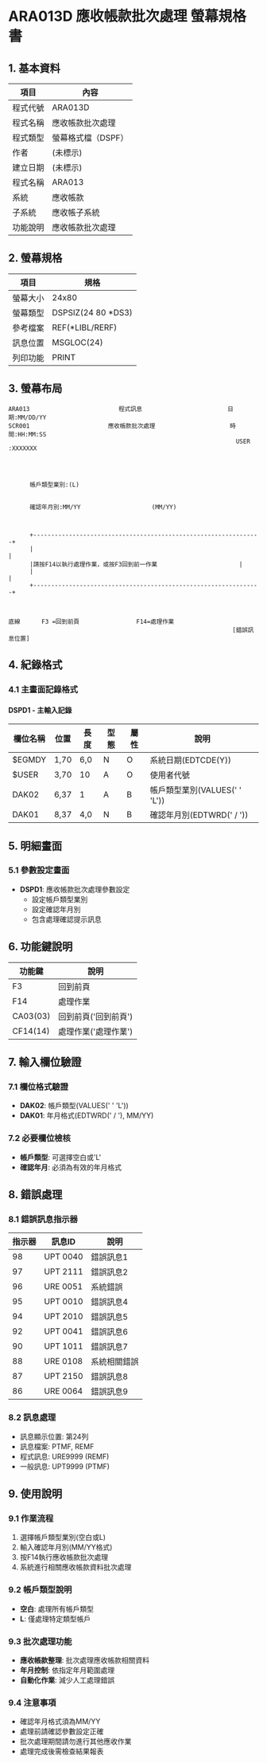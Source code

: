# ARA013D 應收帳款批次處理 螢幕規格書

## 1. 基本資料

| 項目 | 內容 |
|------|------|
| 程式代號 | ARA013D |
| 程式名稱 | 應收帳款批次處理 |
| 程式類型 | 螢幕格式檔（DSPF） |
| 作者 | (未標示) |
| 建立日期 | (未標示) |
| 程式名稱 | ARA013 |
| 系統 | 應收帳款 |
| 子系統 | 應收帳子系統 |
| 功能說明 | 應收帳款批次處理 |

## 2. 螢幕規格

| 項目 | 規格 |
|------|------|
| 螢幕大小 | 24x80 |
| 螢幕類型 | DSPSIZ(24 80 *DS3) |
| 參考檔案 | REF(*LIBL/RERF) |
| 訊息位置 | MSGLOC(24) |
| 列印功能 | PRINT |

## 3. 螢幕布局

```
ARA013                         程式訊息                        日期:MM/DD/YY
SCR001                      應收帳款批次處理                     時間:HH:MM:SS
                                                                USER :XXXXXXX




      帳戶類型業別:(L)                                             
      

      確認年月別:MM/YY                    (MM/YY)


      
      +----------------------------------------------------------------+
      |                                                                |
      |請按F14以執行處理作業，或按F3回到前一作業                       |
      |                                                                |
      +----------------------------------------------------------------+



底線      F3 =回到前頁                F14=處理作業
                                                               [錯誤訊息位置]
```

## 4. 紀錄格式

### 4.1 主畫面記錄格式

#### DSPD1 - 主輸入記錄
| 欄位名稱 | 位置 | 長度 | 型態 | 屬性 | 說明 |
|----------|------|------|------|------|------|
| $EGMDY | 1,70 | 6,0 | N | O | 系統日期(EDTCDE(Y)) |
| $USER | 3,70 | 10 | A | O | 使用者代號 |
| DAK02 | 6,37 | 1 | A | B | 帳戶類型業別(VALUES(' ' 'L')) |
| DAK01 | 8,37 | 4,0 | N | B | 確認年月別(EDTWRD('  /  ')) |

## 5. 明細畫面

### 5.1 參數設定畫面
- **DSPD1**: 應收帳款批次處理參數設定
  - 設定帳戶類型業別
  - 設定確認年月別
  - 包含處理確認提示訊息

## 6. 功能鍵說明

| 功能鍵 | 說明 |
|--------|------|
| F3 | 回到前頁 |
| F14 | 處理作業 |
| CA03(03) | 回到前頁('回到前頁') |
| CF14(14) | 處理作業('處理作業') |

## 7. 輸入欄位驗證

### 7.1 欄位格式驗證
- **DAK02**: 帳戶類型(VALUES(' ' 'L'))
- **DAK01**: 年月格式(EDTWRD('  /  '), MM/YY)

### 7.2 必要欄位檢核
- **帳戶類型**: 可選擇空白或'L'
- **確認年月**: 必須為有效的年月格式

## 8. 錯誤處理

### 8.1 錯誤訊息指示器
| 指示器 | 訊息ID | 說明 |
|--------|--------|------|
| 98 | UPT 0040 | 錯誤訊息1 |
| 97 | UPT 2111 | 錯誤訊息2 |
| 96 | URE 0051 | 系統錯誤 |
| 95 | UPT 0010 | 錯誤訊息4 |
| 94 | UPT 2010 | 錯誤訊息5 |
| 92 | UPT 0041 | 錯誤訊息6 |
| 90 | UPT 1011 | 錯誤訊息7 |
| 88 | URE 0108 | 系統相關錯誤 |
| 87 | UPT 2150 | 錯誤訊息8 |
| 86 | URE 0064 | 錯誤訊息9 |

### 8.2 訊息處理
- 訊息顯示位置: 第24列
- 訊息檔案: PTMF, REMF
- 程式訊息: URE9999 (REMF)
- 一般訊息: UPT9999 (PTMF)

## 9. 使用說明

### 9.1 作業流程
1. 選擇帳戶類型業別(空白或L)
2. 輸入確認年月別(MM/YY格式)
3. 按F14執行應收帳款批次處理
4. 系統進行相關應收帳款資料批次處理

### 9.2 帳戶類型說明
- **空白**: 處理所有帳戶類型
- **L**: 僅處理特定類型帳戶

### 9.3 批次處理功能
- **應收帳款整理**: 批次處理應收帳款相關資料
- **年月控制**: 依指定年月範圍處理
- **自動化作業**: 減少人工處理錯誤

### 9.4 注意事項
- 確認年月格式須為MM/YY
- 處理前請確認參數設定正確
- 批次處理期間請勿進行其他應收作業
- 處理完成後需檢查結果報表 